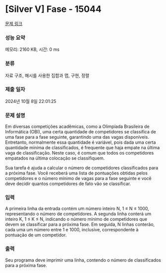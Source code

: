 # [Silver V] Fase - 15044 

[문제 링크](https://www.acmicpc.net/problem/15044) 

### 성능 요약

메모리: 2160 KB, 시간: 0 ms

### 분류

자료 구조, 해시를 사용한 집합과 맵, 구현, 정렬

### 제출 일자

2024년 10월 8일 22:01:25

### 문제 설명

<p>Em diversas competições acadêmicas, como a Olimpíada Brasileira de Informática (OBI), uma certa quantidade de competidores se classifica de uma fase para a fase seguinte, garantindo uma das vagas disponíveis. Entretanto, normalmente essa quantidade é variável, pois dada uma certa quantidade mínima de classificados, é frequente que haja empate na última vaga de classificação. Neste caso, é comum que todos os competidores empatados na última colocação se classifiquem.</p>

<p>Sua tarefa é ajuda a calcular o número de competidores classificados para a próxima fase. Você receberá uma lista de pontuações obtidas pelos competidores e o número mínimo de vagas para a fase seguinte e você deve decidir quantos competidores de fato vão se classificar.</p>

### 입력 

 <p>A primeira linha da entrada contém um número inteiro N, 1 ≤ N ≤ 1000, representando o número de competidores. A segunda linha conterá um inteiro K, 1 ≤ K ≤ N, indicando o número mínimo de competidores que devem se classificar para a próxima fase. Em seguida, N linhas conterão, cada uma um número entre 1 e 1000, inclusive, correspondente à pontuação de um competidor.</p>

### 출력 

 <p>Seu programa deve imprimir uma linha, contendo o número de classificados para a próxima fase.</p>


